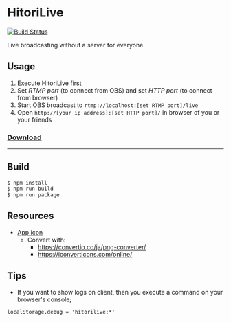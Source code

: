 # HitoriLive
[![Build Status](https://travis-ci.org/progre/hitorilive.svg?branch=master)](https://travis-ci.org/progre/hitorilive)

Live broadcasting without a server for everyone.

## Usage

1. Execute HitoriLive first
2. Set *RTMP port* (to connect from OBS) and set *HTTP port* (to connect from browser)
3. Start OBS broadcast to `rtmp://localhost:[set RTMP port]/live`
4. Open `http://[your ip address]:[set HTTP port]/` in browser of you or your friends

### [Download](https://github.com/progre/hitorilive/releases)

----

## Build

```
$ npm install
$ npm run build
$ npm run package
```

## Resources

- [App icon](https://romannurik.github.io/AndroidAssetStudio/icons-launcher.html#foreground.type=text&foreground.text.text=%E2%97%80%29%29&foreground.text.font=Mouse%20Memoirs&foreground.space.trim=1&foreground.space.pad=0.15&foreColor=rgb(64%2C%2064%2C%2064)&backColor=rgb(248%2C%20248%2C%20248)&crop=0&backgroundShape=circle&effects=none&name=ic_launcher)
  - Convert with:
    - https://convertio.co/ja/png-converter/
    - https://iconverticons.com/online/

## Tips

- If you want to show logs on client, then you execute a command on your browser's console;

```
localStorage.debug = 'hitorilive:*'
```
